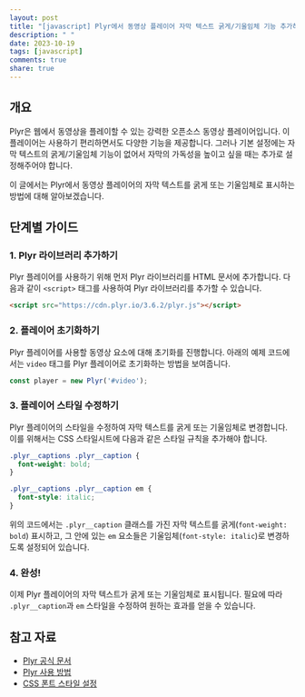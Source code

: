```yaml
---
layout: post
title: "[javascript] Plyr에서 동영상 플레이어 자막 텍스트 굵게/기울임체 기능 추가하기"
description: " "
date: 2023-10-19
tags: [javascript]
comments: true
share: true
---
```


## 개요
Plyr은 웹에서 동영상을 플레이할 수 있는 강력한 오픈소스 동영상 플레이어입니다. 이 플레이어는 사용하기 편리하면서도 다양한 기능을 제공합니다. 그러나 기본 설정에는 자막 텍스트의 굵게/기울임체 기능이 없어서 자막의 가독성을 높이고 싶을 때는 추가로 설정해주어야 합니다. 

이 글에서는 Plyr에서 동영상 플레이어의 자막 텍스트를 굵게 또는 기울임체로 표시하는 방법에 대해 알아보겠습니다.

## 단계별 가이드

### 1. Plyr 라이브러리 추가하기
Plyr 플레이어를 사용하기 위해 먼저 Plyr 라이브러리를 HTML 문서에 추가합니다. 다음과 같이 `<script>` 태그를 사용하여 Plyr 라이브러리를 추가할 수 있습니다.

```html
<script src="https://cdn.plyr.io/3.6.2/plyr.js"></script>
```

### 2. 플레이어 초기화하기
Plyr 플레이어를 사용할 동영상 요소에 대해 초기화를 진행합니다. 아래의 예제 코드에서는 `video` 태그를 Plyr 플레이어로 초기화하는 방법을 보여줍니다.

```javascript
const player = new Plyr('#video');
```

### 3. 플레이어 스타일 수정하기
Plyr 플레이어의 스타일을 수정하여 자막 텍스트를 굵게 또는 기울임체로 변경합니다. 이를 위해서는 CSS 스타일시트에 다음과 같은 스타일 규칙을 추가해야 합니다.

```css
.plyr__captions .plyr__caption {
  font-weight: bold;
}

.plyr__captions .plyr__caption em {
  font-style: italic;
}
```

위의 코드에서는 `.plyr__caption` 클래스를 가진 자막 텍스트를 굵게(`font-weight: bold`) 표시하고, 그 안에 있는 `em` 요소들은 기울임체(`font-style: italic`)로 변경하도록 설정되어 있습니다.

### 4. 완성!
이제 Plyr 플레이어의 자막 텍스트가 굵게 또는 기울임체로 표시됩니다. 필요에 따라 `.plyr__caption`과 `em` 스타일을 수정하여 원하는 효과를 얻을 수 있습니다.

## 참고 자료
- [Plyr 공식 문서](https://github.com/sampotts/plyr)
- [Plyr 사용 방법](https://plyr.io/)
- [CSS 폰트 스타일 설정](https://www.w3schools.com/css/css_font_style.asp)